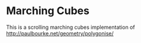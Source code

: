 # Marching Cubes
This is a scrolling marching cubes implementation of http://paulbourke.net/geometry/polygonise/
